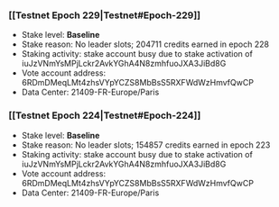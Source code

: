 ### [[Testnet Epoch 229|Testnet#Epoch-229]]
* Stake level: **Baseline**
* Stake reason: No leader slots; 204711 credits earned in epoch 228
* Staking activity: stake account busy due to stake activation of iuJzVNmYsMPjLckr2AvkYGhA4N8zmhfuoJXA3JiBd8G
* Vote account address: 6RDmDMeqLMt4zhsVYpYCZS8MbBsS5RXFWdWzHmvfQwCP
* Data Center: 21409-FR-Europe/Paris
### [[Testnet Epoch 224|Testnet#Epoch-224]]
* Stake level: **Baseline**
* Stake reason: No leader slots; 154857 credits earned in epoch 223
* Staking activity: stake account busy due to stake activation of iuJzVNmYsMPjLckr2AvkYGhA4N8zmhfuoJXA3JiBd8G
* Vote account address: 6RDmDMeqLMt4zhsVYpYCZS8MbBsS5RXFWdWzHmvfQwCP
* Data Center: 21409-FR-Europe/Paris